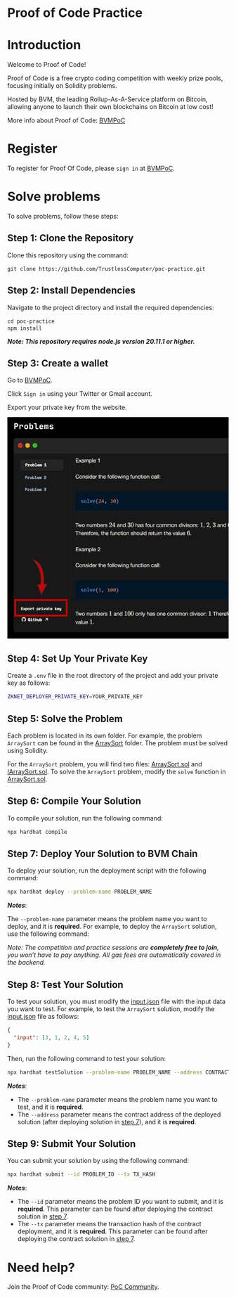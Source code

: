 # Proof of Code Practice

# Introduction

Welcome to Proof of Code!

Proof of Code is a free crypto coding competition with weekly prize pools, focusing initially on Solidity problems.

Hosted by BVM, the leading Rollup-As-A-Service platform on Bitcoin, allowing anyone to launch their own blockchains on Bitcoin at low cost!

More info about Proof of Code: [BVMPoC](https://bvm.network/PoC)

# Register 
To register for Proof Of Code, please `sign in` at [BVMPoC](https://bvm.network/PoC).

# Solve problems
To solve problems, follow these steps:
## Step 1: Clone the Repository
Clone this repository using the command:
```
git clone https://github.com/TrustlessComputer/poc-practice.git
```
## Step 2: Install Dependencies
Navigate to the project directory and install the required dependencies:
```
cd poc-practice
npm install 
```

***Note: This repository requires node.js version 20.11.1 or higher.***

## Step 3: Create a wallet
Go to [BVMPoC](https://bvm.network/PoC).

Click `Sign in` using your Twitter or Gmail account.

Export your private key from the website. 

<img src="export_private_key.png" alt="Proof of Code Practice Logo" width="600"/>

## Step 4: Set Up Your Private Key
Create a `.env` file in the root directory of the project and add your private key as follows:

```bash
ZKNET_DEPLOYER_PRIVATE_KEY=YOUR_PRIVATE_KEY
```

## Step 5: Solve the Problem
Each problem is located in its own folder. For example, the problem `ArraySort` can be found in the [ArraySort](contracts/ArraySort/) folder. The problem must be solved using Solidity.

For the `ArraySort` problem, you will find two files: [ArraySort.sol](contracts/ArraySort/ArraySort.sol) and [IArraySort.sol](contracts/ArraySort/IArraySort.sol). To solve the `ArraySort` problem, modify the `solve` function in [ArraySort.sol](contracts/ArraySort/ArraySort.sol).

## Step 6: Compile Your Solution
To compile your solution, run the following command:
```bash
npx hardhat compile
```

## Step 7: Deploy Your Solution to BVM Chain

To deploy your solution, run the deployment script with the following command:

```bash
npx hardhat deploy --problem-name PROBLEM_NAME
```
***Notes***:

The `--problem-name` parameter means the problem name you want to deploy, and it is **required**. For example, to deploy the `ArraySort` solution, use the following command:

*Note: The competition and practice sessions are **completely free to join**, you won’t have to pay anything. All gas fees are automatically covered in the backend.*

## Step 8: Test Your Solution
To test your solution, you must modify the [input.json](./scripts/input.json) file with the input data you want to test. For example, to test the `ArraySort` solution, modify the [input.json](./scripts/input.json) file as follows:

```json
{
  "input": [3, 1, 2, 4, 5]
}
```
Then, run the following command to test your solution:
```bash
npx hardhat testSolution --problem-name PROBLEM_NAME --address CONTRACT_ADDRESS
```
***Notes***:
- The `--problem-name` parameter means the problem name you want to test, and it is **required**.
- The `--address` parameter means the contract address of the deployed solution (after deploying solution in [step 7](#step-7-deploy-your-solution-to-bvm-chain)), and it is **required**.
## Step 9: Submit Your Solution
You can submit your solution by using the following command:
```bash
npx hardhat submit --id PROBLEM_ID --tx TX_HASH
```
***Notes***:
- The `--id` parameter means the problem ID you want to submit, and it is **required**. This parameter can be found after deploying the contract solution in [step 7](#step-7-deploy-your-solution-to-bvm-chain).
- The `--tx` parameter means the transaction hash of the contract deployment, and it is **required**. This parameter can be found after deploying the contract solution in [step 7](#step-7-deploy-your-solution-to-bvm-chain).
# Need help?
Join the Proof of Code community: [PoC Community](https://t.me/PoCBVM).